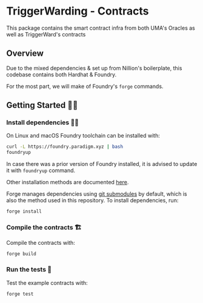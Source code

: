 # TriggerWarding - Contracts

This package contains the smart contract infra from both UMA's Oracles as well as TriggerWard's contracts

## Overview

Due to the mixed dependencies & set up from Nillion's boilerplate, this codebase contains both Hardhat & Foundry.

For the most part, we will make of Foundry's `forge` commands.

## Getting Started 👩‍💻

### Install dependencies 👷‍♂️

On Linux and macOS Foundry toolchain can be installed with:

```bash
curl -L https://foundry.paradigm.xyz | bash
foundryup
```

In case there was a prior version of Foundry installed, it is advised to update it with `foundryup` command.

Other installation methods are documented [here](https://book.getfoundry.sh/getting-started/installation).

Forge manages dependencies using [git submodules](https://git-scm.com/book/en/v2/Git-Tools-Submodules) by default, which
is also the method used in this repository. To install dependencies, run:

```bash
forge install
```

### Compile the contracts 🏗

Compile the contracts with:

```bash
forge build
```

### Run the tests 🧪

Test the example contracts with:

```bash
forge test
```

